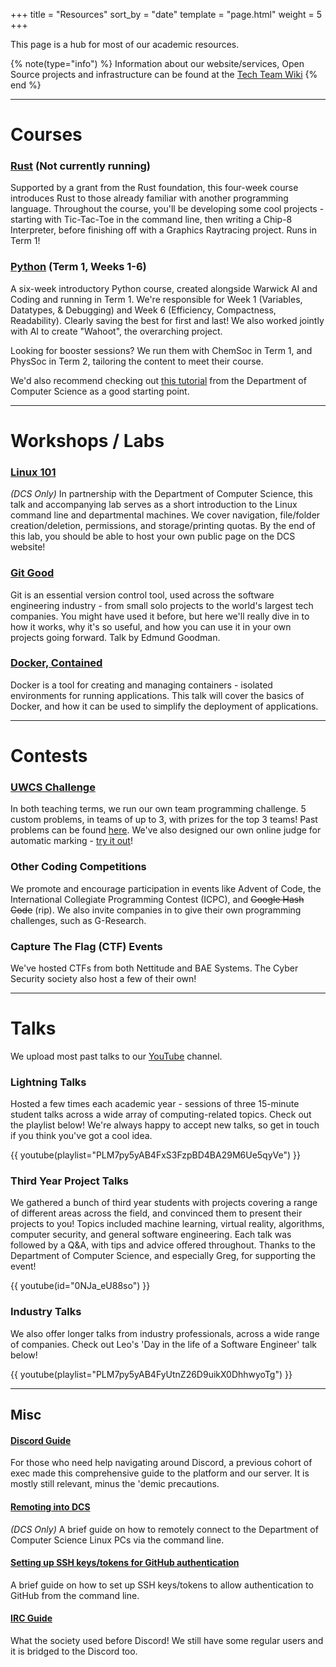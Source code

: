 +++
title = "Resources"
sort_by = "date"
template = "page.html"
weight = 5
+++

This page is a hub for most of our academic resources. 

{% note(type="info") %}
Information about our website/services, Open Source projects and infrastructure can be found at the [Tech Team Wiki](https://techteam.uwcs.co.uk/)
{% end %}

---

# Courses

### [Rust](https://rs118.uwcs.co.uk) (Not currently running)

Supported by a grant from the Rust foundation, this four-week course introduces Rust to those already familiar with another programming language. Throughout the course, you'll be developing some cool projects - starting with Tic-Tac-Toe in the command line, then writing a Chip-8 Interpreter, before finishing off with a Graphics Raytracing project. Runs in Term 1!

### [Python](https://go.uwcs.uk/python) (Term 1, Weeks 1-6)

A six-week introductory Python course, created alongside Warwick AI and Coding and running in Term 1.
We're responsible for Week 1 (Variables, Datatypes, & Debugging) and Week 6 (Efficiency, Compactness, Readability). Clearly saving the best for first and last! We also worked jointly with AI to create "Wahoot", the overarching project.

Looking for booster sessions? We run them with ChemSoc in Term 1, and PhysSoc in Term 2, tailoring the content to meet their course.

We'd also recommend checking out [this tutorial](https://howtoprogram.dcs.warwick.ac.uk) from the Department of Computer Science as a good starting point.

---

# Workshops / Labs

### [Linux 101](@/resources/linux-101/index.md)
*(DCS Only)* In partnership with the Department of Computer Science, this talk and accompanying lab serves as a short introduction to the Linux command line and departmental machines. We cover navigation, file/folder creation/deletion, permissions, and storage/printing quotas. By the end of this lab, you should be able to host your own public page on the DCS website!

### [Git Good](@/resources/git-good/index.md)
Git is an essential version control tool, used across the software engineering industry - from small solo projects to the world's largest tech companies. You might have used it before, but here we'll really dive in to how it works, why it's so useful, and how you can use it in your own projects going forward. Talk by Edmund Goodman.

### [Docker, Contained](@/resources/docker.md)
Docker is a tool for creating and managing containers - isolated environments for running applications. This talk will cover the basics of Docker, and how it can be used to simplify the deployment of applications. 

---

# Contests

### [UWCS Challenge](https://challenge.uwcs.co.uk)
In both teaching terms, we run our own team programming challenge. 5 custom problems, in teams of up to 3, with prizes for the top 3 teams! Past problems can be found [here](https://github.com/UWCS/progcomps/releases). We've also designed our own online judge for automatic marking - [try it out](https://challenge.uwcs.co.uk)!

### Other Coding Competitions
We promote and encourage participation in events like Advent of Code, the International Collegiate Programming Contest (ICPC), and ~~Google Hash Code~~ (rip). We also invite companies in to give their own programming challenges, such as G-Research.

### Capture The Flag (CTF) Events

We've hosted CTFs from both Nettitude and BAE Systems. The Cyber Security society also host a few of their own!

---

# Talks
We upload most past talks to our [YouTube](https://www.youtube.com/@warwickcomputing) channel.

### Lightning Talks

Hosted a few times each academic year - sessions of three 15-minute student talks across a wide array of computing-related topics. Check out the playlist below! We're always happy to accept new talks, so get in touch if you think you've got a cool idea.

{{ youtube(playlist="PLM7py5yAB4FxS3FzpBD4BA29M6Ue5qyVe") }}

### Third Year Project Talks

We gathered a bunch of third year students with projects covering a range of different areas across the field, and convinced them to present their projects to you! Topics included machine learning, virtual reality, algorithms, computer security, and general software engineering. Each talk was followed by a Q&A, with tips and advice offered throughout. Thanks to the Department of Computer Science, and especially Greg, for supporting the event!

{{ youtube(id="0NJa_eU88so") }}

### Industry Talks

We also offer longer talks from industry professionals, across a wide range of companies. Check out Leo's 'Day in the life of a Software Engineer' talk below!

{{ youtube(playlist="PLM7py5yAB4FyUtnZ26D9uikX0DhhwyoTg") }}

---

## Misc

#### [Discord Guide](UWCS_Discord_Guide.pdf)

For those who need help navigating around Discord, a previous cohort of exec made this comprehensive guide to the platform and our server. It is mostly still relevant, minus the 'demic precautions.

#### [Remoting into DCS](@/resources/remotedcs.md)

*(DCS Only)* A brief guide on how to remotely connect to the Department of Computer Science Linux PCs via the command line.

#### [Setting up SSH keys/tokens for GitHub authentication](@/resources/github-token-authentication/index.md)

A brief guide on how to set up SSH keys/tokens to allow authentication to GitHub from the command line.

#### [IRC Guide](@/resources/irc.md)

What the society used before Discord! We still have some regular users and it is bridged to the Discord too.
